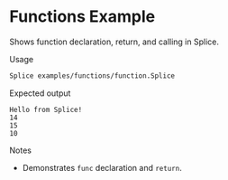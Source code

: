 # Functions Example

Shows function declaration, return, and calling in Splice.

Usage

```bash
Splice examples/functions/function.Splice
```

Expected output

```text
Hello from Splice!
14
15
10
```

Notes

- Demonstrates `func` declaration and `return`.
